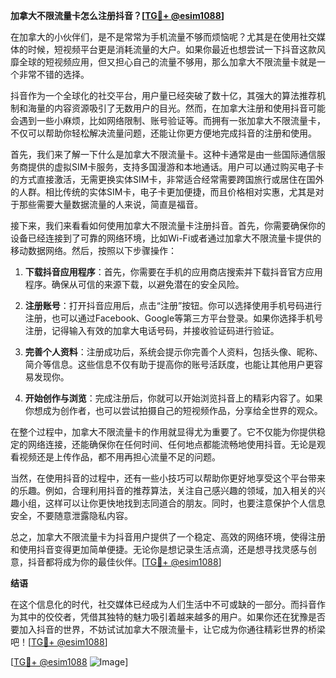 **加拿大不限流量卡怎么注册抖音？[[TG💪+ @esim1088](https://t.me/s/esim1088)]**

在加拿大的小伙伴们，是不是常常为手机流量不够而烦恼呢？尤其是在使用社交媒体的时候，短视频平台更是消耗流量的大户。如果你最近也想尝试一下抖音这款风靡全球的短视频应用，但又担心自己的流量不够用，那么加拿大不限流量卡就是一个非常不错的选择。

抖音作为一个全球化的社交平台，用户量已经突破了数十亿，其强大的算法推荐机制和海量的内容资源吸引了无数用户的目光。然而，在加拿大注册和使用抖音可能会遇到一些小麻烦，比如网络限制、账号验证等。而拥有一张加拿大不限流量卡，不仅可以帮助你轻松解决流量问题，还能让你更方便地完成抖音的注册和使用。

首先，我们来了解一下什么是加拿大不限流量卡。这种卡通常是由一些国际通信服务商提供的虚拟SIM卡服务，支持多国漫游和本地通话。用户可以通过购买电子卡的方式直接激活，无需更换实体SIM卡，非常适合经常需要跨国旅行或居住在国外的人群。相比传统的实体SIM卡，电子卡更加便捷，而且价格相对实惠，尤其是对于那些需要大量数据流量的人来说，简直是福音。

接下来，我们来看看如何使用加拿大不限流量卡注册抖音。首先，你需要确保你的设备已经连接到了可靠的网络环境，比如Wi-Fi或者通过加拿大不限流量卡提供的移动数据网络。然后，按照以下步骤操作：

1. **下载抖音应用程序**：首先，你需要在手机的应用商店搜索并下载抖音官方应用程序。确保从可信的来源下载，以避免潜在的安全风险。

2. **注册账号**：打开抖音应用后，点击“注册”按钮。你可以选择使用手机号码进行注册，也可以通过Facebook、Google等第三方平台登录。如果你选择手机号注册，记得输入有效的加拿大电话号码，并接收验证码进行验证。

3. **完善个人资料**：注册成功后，系统会提示你完善个人资料，包括头像、昵称、简介等信息。这些信息不仅有助于提高你的账号活跃度，也能让其他用户更容易发现你。

4. **开始创作与浏览**：完成注册后，你就可以开始浏览抖音上的精彩内容了。如果你想成为创作者，也可以尝试拍摄自己的短视频作品，分享给全世界的观众。

在整个过程中，加拿大不限流量卡的作用就显得尤为重要了。它不仅能为你提供稳定的网络连接，还能确保你在任何时间、任何地点都能流畅地使用抖音。无论是观看视频还是上传作品，都不用再担心流量不足的问题。

当然，在使用抖音的过程中，还有一些小技巧可以帮助你更好地享受这个平台带来的乐趣。例如，合理利用抖音的推荐算法，关注自己感兴趣的领域，加入相关的兴趣小组，这样可以让你更快地找到志同道合的朋友。同时，也要注意保护个人信息安全，不要随意泄露隐私内容。

总之，加拿大不限流量卡为抖音用户提供了一个稳定、高效的网络环境，使得注册和使用抖音变得更加简单便捷。无论你是想记录生活点滴，还是想寻找灵感与创意，抖音都将成为你的最佳伙伴。[[TG💪+ @esim1088](https://t.me/s/esim1088)]

**结语**

在这个信息化的时代，社交媒体已经成为人们生活中不可或缺的一部分。而抖音作为其中的佼佼者，凭借其独特的魅力吸引着越来越多的用户。如果你还在犹豫是否要加入抖音的世界，不妨试试加拿大不限流量卡，让它成为你通往精彩世界的桥梁吧！[[TG💪+ @esim1088](https://t.me/s/esim1088)] 

[[TG💪+ @esim1088](https://t.me/s/esim1088) ![Image](https://i.postimg.cc/4NQfJmqS/Snipaste-2025-05-13-00-14-12.png)]